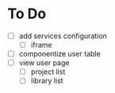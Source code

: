 # To Do
- [ ] add services configuration
  - [ ] iframe
- [ ] componentize user table
- [ ] view user page
  - [ ] project list
  - [ ] library list

